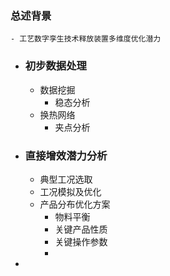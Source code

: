 ### 总述背景
	- 工艺数字孪生技术释放装置多维度优化潜力
- ### 初步数据处理
	- 数据挖掘
		- 稳态分析
	- 换热网络
		- 夹点分析
- ### 直接增效潜力分析
	- 典型工况选取
	- 工况模拟及优化
	- 产品分布优化方案
		- 物料平衡
		- 关键产品性质
		- 关键操作参数
		-
-